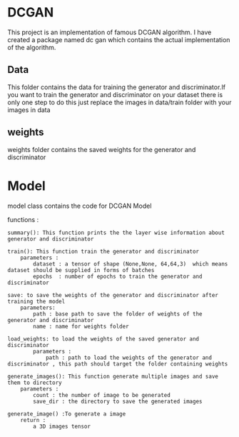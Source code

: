 # DCGAN 
This project is an implementation of famous DCGAN algorithm. I have created a package named dc gan which contains the actual implementation of the algorithm.  

## Data 
This folder contains the data for training the generator and discriminator.If you want to train the generator and discriminator on your dataset there is only one step to do this just replace the images in data/train folder with your images in data

## weights 
weights folder contains the saved weights for the generator and discriminator

# Model
model class contains the code for DCGAN Model 

functions : 
    
    summary(): This function prints the the layer wise information about generator and discriminator
    
    train(): This function train the generator and discriminator 
        parameters : 
            dataset : a tensor of shape (None,None, 64,64,3)  which means dataset should be supplied in forms of batches
            epochs  : number of epochs to train the generator and discriminator
    
    save: to save the weights of the generator and discriminator after training the model
        parameters: 
            path : base path to save the folder of weights of the generator and discriminator
            name : name for weights folder 

    load_weights: to load the weights of the saved generator and discriminator
            parameters :
                path : path to load the weights of the generator and discriminator , this path should target the folder containing weights

    generate_images(): This function generate multiple images and save them to directory
        parameters : 
            count : the number of image to be generated 
            save_dir : the directory to save the generated images

    generate_image() :To generate a image 
        return :
            a 3D images tensor


